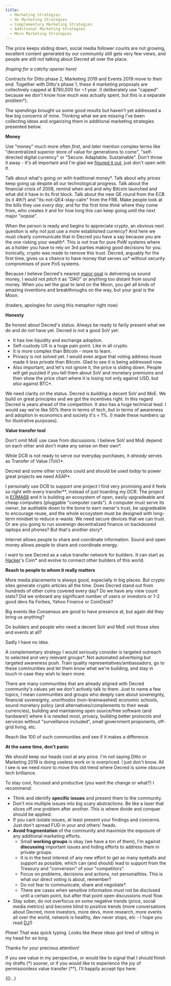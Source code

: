 ```yaml
---
title:
  - Marketing Strategies
  - On Marketing Strategies
  - Complementary Marketing Strategies
  - Additional Marketing Strategies
  - More Marketing Strategies
---
```


The price keeps sliding down, social media follower counts are not growing, excellent content generated by our community still gets very few views, and people are still not talking about Decred all over the place.

_(hoping for a catchy opener here)_

Contracts for Ditto phase 2, Marketing 2019 and Events 2019 move to their end. Together with Ditto's phase 1, these 4 marketing proposals are collectively capped at $790,000 for ~1 year. (I deliberately use "capped" because we don't know how much was actually spent, but this is a separate problem*).

The spendings brought us some good results but haven't yet addressed a few big concerns of mine. Thinking what we are missing I've been collecting ideas and organizing them in additional marketing strategies presented below.

**Money**

Use "money" much more often _first_, and _later_ mention complex terms like "decentralized superior store of value for generations to come", "self-directed digital currency" or "Secure. Adaptable. Sustainable". Don't throw it away - it's all important and I'm glad we [figured it out](https://github.com/decredcommunity/pr/blob/release/foundational-messaging.md), just don't open with it.

Talk about what's going on with traditional money\*. Talk about why prices keep going up despite all our technological progress. Talk about the financial crisis of 2008, remind when and and why Bitcoin launched and what did it have in its first block. Talk about the new QE round from the ECB (is it 4th?) and "its-not-QE4-stay-calm" from the FRB. Make people look at the bills they use _every day_, and for the first time _think_ where they come from, who creates it and for how long this can keep going until the next major "oopsie".

When the person is ready and begins to appreciate crypto, an obvious next question is why not just use a more established currency? And here we must clearly communicate that in Decred you have a say because you are the one risking your wealth\*. This is not true for pure PoW systems where as a holder you have to rely on 3rd parties making good decisions for you. Ironically, crypto was made to remove this trust. Decred, arguably for the first time, gives us a chance to have money that serves us\* without security compromises of pure PoS systems.

Because I believe Decred's nearest [major goal](https://www.reddit.com/r/decred/comments/dgck7e/what_is_decreds_end_goal/) is delivering us sound money, I would not _pitch_ it as "DAO" or anything too distant from sound money. When you set the goal to land on the Moon, you get all kinds of amazing inventions and breakthroughs on the way, but your goal is the Moon.

(traders, apologies for using this metaphor right now)

**Honesty**

Be honest about Decred's status. Always be ready to farily present what we _do_ and _do not_ have yet. Decred is _not_ a good SoV yet:

- It has low liquidity and exchange adoption.
- Self-custody UX is a huge pain point. Like in all crypto.
- It is more complex than Bitcoin - more to learn.
- Privacy is not solved yet. I would even argue that voting address reuse made it _less private_ than Bitcoin. Glad to see it is being addressed now.
- Also important, and let's not ignore it, the price is sliding down. People _will_ get puzzled if you tell them about SoV and monetary premiums and then show the price chart where it is losing not only against USD, but _also_ against BTC*.

We need clarity on the status. Decred is _building_ a decent SoV and MoE. We build on great principles and we got the incentives right. In this regard Decred is years ahead of the competition. It also has a huge technical lead. I would say we're like 50% there in terms of tech, but in terms of awareness and adoption in economics and society it's &lt; 1%. (I made these numbers up for illustrative purposes).

**Value transfer tool**

Don't omit MoE use case from discussions. I believe SoV and MoE depend on each other and don't make any sense on their own*.

While DCR is not ready to serve our everyday purchases, it _already_ serves as Transfer of Value (ToV)*.

Decred and some other cryptos could and should be used _today_ to power great projects we need ASAP*.

I personally use DCR to support one project I find very promising and it feels so right with every transfer**, instead of just hoarding my DCR. The project is [EOMA68](https://www.crowdsupply.com/eoma68/micro-desktop) and it is building an ecosystem of open, easily upgradeable and cheap computers (pluggable "computer cards"). A computer must serve its _owner_, be auditable down to the bone to earn owner's trust, be upgradeable to encourage reuse, and the whole ecosystem must be designed with long-term mindset to reduce e-waste. We need secure devices that we can trust. Or are you going to run sovereign decentralized finance on backdoored laptops and phones? But that's another story*.

Internet allows people to share and coordinate information. Sound and open money allows people to share and coordinate energy.

I want to see Decred as a value transfer network for builders. It can start as [Hacker](http://www.catb.org/jargon/html/H/hacker.html)'s Coin* and evolve to connect other builders of this world.

**Reach to people to whom it really matters**

More media placements is always good, especially in big places. But crypto sites generate crypto articles all the time. Does Decred stand out from hundreds of other coins covered every day? Do we have any view count stats? Did we onboard any significant number of users or investors or 1-2 good devs fia Forbes, Yahoo Finance or CoinDesk?

Big events like Consensus are good to have presence at, but again did they bring us anything?

Do builders and people who need a decent SoV and MoE visit those sites and events at all?

Sadly I have no idea.

A complementary strategy I would seriously consider is targeted outreach to selected and very relevant groups*. Not automated advertising but targeted awareness push. Train quality representatives/ambassadors, go to these communities and let them know what we're building, and stay in touch in case they wish to learn more.

There are many communities that are already aligned with Decred community's values yet we don't actively talk to them. Just to name a few topics, I mean communities and groups who deeply care about sovereignty, financial sovereignty, unorthodox (non-brainwashed) economic schools, sound monetary policy (and alternatives/complements to their weak currencies), building and maintaining open source/free software (and hardware!) where it is needed most, privacy, building better protocols and services without "surveillance included", small government proponents, off-grid living, etc.

Reach like 100 of such communities and see if it makes a difference.

**At the same time, don't panic**

We should keep our heads cool at any price. I'm not saying Ditto or Marketing 2019 is doing useless work or is overpriced. I just don't know. All I see is we need _more_ to move this old trend where Decred is some obscure tech brilliance.

To stay cool, focused and productive (you want the change or what?) I recommend:

- Think and identify **specific issues** and present them to the community.
- Don't mix multiple issues into big scary abstractions. Be like a laser that slices off one problem after another. This is where divide and conquer should be applied.
- If you cant isolate issues, at least present your findings and concerns. Just don't spread FUD in your and others' heads.
- **Avoid fragmentation** of the community and maximize the exposure of any additional marketing efforts.
  - Small **working groups** is okay (we have a ton of them), I'm against **discussing** important issues and hiding efforts to address them in private groups.
  - It is in the best interest of any new effort to get as many eyeballs and support as possible, which can (and should) lead to support from the Treasury and "conversion" of your "competitors".
  - Focus on problems, decisions and actions, not personalities. This is what our direct voting is about, remember?
  - Do not fear to communicate, share and negotiate*.
  - There are cases when sensitive information must not be disclosed until a certain point, but after that point open discussions must flow.
- Stay sober, do not overfocus on _some_ negative trends (price, social media metrics) and become blind to positive trends (more conversations about Decred, more investors, more devs, more research, more events all over the world, network is healthy, dev never stops, etc - I hope you read [DJ](https://xaur.github.io/decred-news/)!)

Phew! That was quick typing. Looks like these ideas got tired of sitting in my head for so long.

Thanks for your precious attention!

If you see value in my perspective, or would like to signal that I should finish my drafts (*) sooner, or if you would like to experience the joy of permissionless value transfer (**), I'll happily accept tips here:

{D...}
